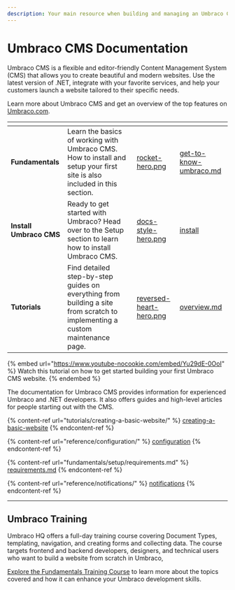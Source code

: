```yaml
---
description: Your main resource when building and managing an Umbraco CMS website.
---
```


# Umbraco CMS Documentation

Umbraco CMS is a flexible and editor-friendly Content Management System (CMS) that allows you to create beautiful and modern websites. Use the latest version of .NET, integrate with your favorite services, and help your customers launch a website tailored to their specific needs.

Learn more about Umbraco CMS and get an overview of the top features on [Umbraco.com](https://umbraco.com/products/umbraco-cms/).

<table data-view="cards"><thead><tr><th></th><th></th><th data-hidden data-card-cover data-type="files"></th><th data-hidden data-card-target data-type="content-ref"></th></tr></thead><tbody><tr><td><strong>Fundamentals</strong></td><td>Learn the basics of working with Umbraco CMS. How to install and setup your first site is also included in this section.</td><td><a href=".gitbook/assets/rocket-hero.png">rocket-hero.png</a></td><td><a href="fundamentals/get-to-know-umbraco.md">get-to-know-umbraco.md</a></td></tr><tr><td><strong>Install Umbraco CMS</strong></td><td>Ready to get started with Umbraco? Head over to the Setup section to learn how to install Umbraco CMS.</td><td><a href=".gitbook/assets/docs-style-hero.png">docs-style-hero.png</a></td><td><a href="fundamentals/setup/install/">install</a></td></tr><tr><td><strong>Tutorials</strong></td><td>Find detailed step-by-step guides on everything from building a site from scratch to implementing a custom maintenance page.</td><td><a href=".gitbook/assets/reversed-heart-hero.png">reversed-heart-hero.png</a></td><td><a href="tutorials/overview.md">overview.md</a></td></tr></tbody></table>

{% embed url="<https://www.youtube-nocookie.com/embed/Yu29dE-0OoI>" %}
Watch this tutorial on how to get started building your first Umbraco CMS website.
{% endembed %}

The documentation for Umbraco CMS provides information for experienced Umbraco and .NET developers. It also offers guides and high-level articles for people starting out with the CMS.

{% content-ref url="tutorials/creating-a-basic-website/" %}
[creating-a-basic-website](tutorials/creating-a-basic-website/)
{% endcontent-ref %}

{% content-ref url="reference/configuration/" %}
[configuration](reference/configuration/)
{% endcontent-ref %}

{% content-ref url="fundamentals/setup/requirements.md" %}
[requirements.md](fundamentals/setup/requirements.md)
{% endcontent-ref %}

{% content-ref url="reference/notifications/" %}
[notifications](reference/notifications/)
{% endcontent-ref %}

***

## Umbraco Training

Umbraco HQ offers a full-day training course covering Document Types, templating, navigation, and creating forms and collecting data. The course targets frontend and backend developers, designers, and technical users who want to build a website from scratch in Umbraco,

[Explore the Fundamentals Training Course](https://umbraco.com/training/course-details/fundamentals-details/) to learn more about the topics covered and how it can enhance your Umbraco development skills.
